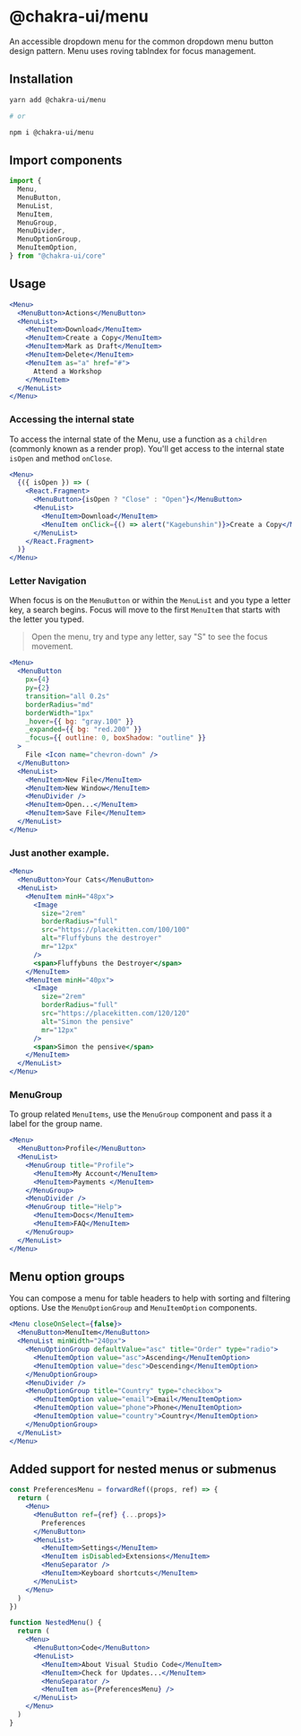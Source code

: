 # @chakra-ui/menu

An accessible dropdown menu for the common dropdown menu button design pattern.
Menu uses roving tabIndex for focus management.

## Installation

```sh
yarn add @chakra-ui/menu

# or

npm i @chakra-ui/menu
```

## Import components

```js
import {
  Menu,
  MenuButton,
  MenuList,
  MenuItem,
  MenuGroup,
  MenuDivider,
  MenuOptionGroup,
  MenuItemOption,
} from "@chakra-ui/core"
```

## Usage

```jsx
<Menu>
  <MenuButton>Actions</MenuButton>
  <MenuList>
    <MenuItem>Download</MenuItem>
    <MenuItem>Create a Copy</MenuItem>
    <MenuItem>Mark as Draft</MenuItem>
    <MenuItem>Delete</MenuItem>
    <MenuItem as="a" href="#">
      Attend a Workshop
    </MenuItem>
  </MenuList>
</Menu>
```

### Accessing the internal state

To access the internal state of the Menu, use a function as a `children`
(commonly known as a render prop). You'll get access to the internal state
`isOpen` and method `onClose`.

```jsx
<Menu>
  {({ isOpen }) => (
    <React.Fragment>
      <MenuButton>{isOpen ? "Close" : "Open"}</MenuButton>
      <MenuList>
        <MenuItem>Download</MenuItem>
        <MenuItem onClick={() => alert("Kagebunshin")}>Create a Copy</MenuItem>
      </MenuList>
    </React.Fragment>
  )}
</Menu>
```

### Letter Navigation

When focus is on the `MenuButton` or within the `MenuList` and you type a letter
key, a search begins. Focus will move to the first `MenuItem` that starts with
the letter you typed.

> Open the menu, try and type any letter, say "S" to see the focus movement.

```jsx
<Menu>
  <MenuButton
    px={4}
    py={2}
    transition="all 0.2s"
    borderRadius="md"
    borderWidth="1px"
    _hover={{ bg: "gray.100" }}
    _expanded={{ bg: "red.200" }}
    _focus={{ outline: 0, boxShadow: "outline" }}
  >
    File <Icon name="chevron-down" />
  </MenuButton>
  <MenuList>
    <MenuItem>New File</MenuItem>
    <MenuItem>New Window</MenuItem>
    <MenuDivider />
    <MenuItem>Open...</MenuItem>
    <MenuItem>Save File</MenuItem>
  </MenuList>
</Menu>
```

### Just another example.

```jsx
<Menu>
  <MenuButton>Your Cats</MenuButton>
  <MenuList>
    <MenuItem minH="48px">
      <Image
        size="2rem"
        borderRadius="full"
        src="https://placekitten.com/100/100"
        alt="Fluffybuns the destroyer"
        mr="12px"
      />
      <span>Fluffybuns the Destroyer</span>
    </MenuItem>
    <MenuItem minH="40px">
      <Image
        size="2rem"
        borderRadius="full"
        src="https://placekitten.com/120/120"
        alt="Simon the pensive"
        mr="12px"
      />
      <span>Simon the pensive</span>
    </MenuItem>
  </MenuList>
</Menu>
```

### MenuGroup

To group related `MenuItems`, use the `MenuGroup` component and pass it a label
for the group name.

```jsx
<Menu>
  <MenuButton>Profile</MenuButton>
  <MenuList>
    <MenuGroup title="Profile">
      <MenuItem>My Account</MenuItem>
      <MenuItem>Payments </MenuItem>
    </MenuGroup>
    <MenuDivider />
    <MenuGroup title="Help">
      <MenuItem>Docs</MenuItem>
      <MenuItem>FAQ</MenuItem>
    </MenuGroup>
  </MenuList>
</Menu>
```

## Menu option groups

You can compose a menu for table headers to help with sorting and filtering
options. Use the `MenuOptionGroup` and `MenuItemOption` components.

```jsx
<Menu closeOnSelect={false}>
  <MenuButton>MenuItem</MenuButton>
  <MenuList minWidth="240px">
    <MenuOptionGroup defaultValue="asc" title="Order" type="radio">
      <MenuItemOption value="asc">Ascending</MenuItemOption>
      <MenuItemOption value="desc">Descending</MenuItemOption>
    </MenuOptionGroup>
    <MenuDivider />
    <MenuOptionGroup title="Country" type="checkbox">
      <MenuItemOption value="email">Email</MenuItemOption>
      <MenuItemOption value="phone">Phone</MenuItemOption>
      <MenuItemOption value="country">Country</MenuItemOption>
    </MenuOptionGroup>
  </MenuList>
</Menu>
```

## Added support for nested menus or submenus

```jsx
const PreferencesMenu = forwardRef((props, ref) => {
  return (
    <Menu>
      <MenuButton ref={ref} {...props}>
        Preferences
      </MenuButton>
      <MenuList>
        <MenuItem>Settings</MenuItem>
        <MenuItem isDisabled>Extensions</MenuItem>
        <MenuSeparator />
        <MenuItem>Keyboard shortcuts</MenuItem>
      </MenuList>
    </Menu>
  )
})

function NestedMenu() {
  return (
    <Menu>
      <MenuButton>Code</MenuButton>
      <MenuList>
        <MenuItem>About Visual Studio Code</MenuItem>
        <MenuItem>Check for Updates...</MenuItem>
        <MenuSeparator />
        <MenuItem as={PreferencesMenu} />
      </MenuList>
    </Menu>
  )
}
```
